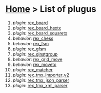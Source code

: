 # [Home](index.html) > List of plugus

1. *plugin*: [rex_board](rex_board.html)
2. *plugin*: [rex_board_hextx](rex_board_hextx.html)
3. *plugin*: [rex_board_squaretx](rex_board_squaretx.html)
4. *behavior*: [rex_chess](rex_chess.html)
5. *behavior*: [rex_fsm](rex_fsm.html)
6. *plugin*: [rex_gfsm](rex_gfsm.html)
7. *plugin*: [rex_ginstgroup](rex_ginstgroup.html)
8. *behavior*: [rex_grid_move](rex_grid_move.html)
9. *behavior*: [rex_moveto](rex_moveto.html)
10. *plugin*: [rex_matcher](rex_matcher.html)
11. *plugin*: [rex_tmx_importer_v2](rex_tmx_importer_v2.html)
12. *plugin*: [rex_tmx_json_parser](rex_tmx_json_parser.html)
13. *plugin*: [rex_tmx_xml_parser](rex_tmx_xml_parser.html)

